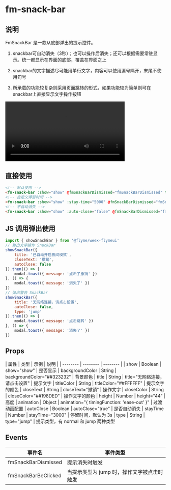 # fm-snack-bar

## 说明
FmSnackBar 是一款从底部弹出的提示控件。

1. snackbar可自动消失（3秒）；也可以操作后消失；还可以根据需要常驻显示。统一都显示在界面的底部，覆盖在界面之上

2. snackbar的文字描述尽可能用单行文字，内容可以使用逗号隔开，末尾不使用句号

3. 所承载的功能较复杂则采用页面跳转的形式，如果功能较为简单则可在snackbar上直接显示文字操作按钮

<video src="http://baas.dfs.flyme.cn/group5/M06/7A/A1/CgOUcVpLcPeAH0rFABDl3Vx0gWk045.mp4" style="width: 375px;" controls="controls"></video>

## 直接使用
```html
<!-- 默认使用 -->
<fm-snack-bar :show="show" @fmSnackBarDismissed="fmSnackBarDismissed" title="默认弹出，单行文字" type="jump"></fm-snack-bar>
<!-- 自定义停留时间 -->
<fm-snack-bar :show="show" :stay-time="5000" @fmSnackBarDismissed="fmSnackBarStayTimeDismissed" title="5s 后消失" type="jump"></fm-snack-bar>
<!-- 不自动消失 -->
<fm-snack-bar :show="show" :auto-close="false" @fmSnackBarDismissed="fmSnackBarStayDismissed" title="不自动消失的 SnackBar"></fm-snack-bar>
```

## JS 调用弹出使用
```javascript
import { showSnackBar } from '@flyme/weex-flymeui'
// 弹出文字操作 SnackBar
showSnackBar({
	title: '已自动开启夜间模式',
	closeText: '撤销',
	autoClose: false
}).then(() => {
	modal.toast({ message: '点击了撤销' })
}, () => {
	modal.toast({ message: '消失了' })
})
// 弹出警告 SnackBar
showSnackBar({
	title: '无网络连接，请点击设置',
	autoClose: false,
	type: 'jump'
}).then(() => {
	modal.toast({ message: '点击跳转' })
}, () => {
	modal.toast({ message: '消失了' })
})
```

## Props
| 属性 | 类型 | 示例 | 说明 |
| -------- | -------- | -------- | 
| show | Boolean | show="show"  | 是否显示
| backgroundColor | String | backgroundColor="##323232"  | 背景颜色
| title | String | title="无网络连接，请点击设置"  | 提示文字
| titleColor | String | titleColor="##FFFFFF"  | 提示文字的颜色
| closeText | String | closeText="撤销"  | 操作文字
| closeColor | String | closeColor="##198DED"  | 操作文字的颜色
| height | Number | height="44"  | 高度
| animation | Object | animation="{ timingFunction: 'ease-out' }"  | 过渡动画配置
| autoClose | Boolean | autoClose="true"  | 是否自动消失
| stayTime | Number | stayTime="3000"  | 停留时间，默认为 3s
| type | String | type="jump"  | 提示类型，有 normal 和 jump 两种类型

## Events
| 事件名 | 事件类型 
| -------- | -------- 
| fmSnackBarDismissed | 提示消失时触发
| fmSnackBarBeClicked | 当提示类型为 jump 时，操作文字被点击时触发

